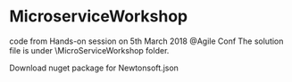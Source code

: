 # MicroserviceWorkshop
code from Hands-on session on 5th March 2018 @Agile Conf
The solution file is under \MicroServiceWorkshop folder. 

Download nuget package for Newtonsoft.json

